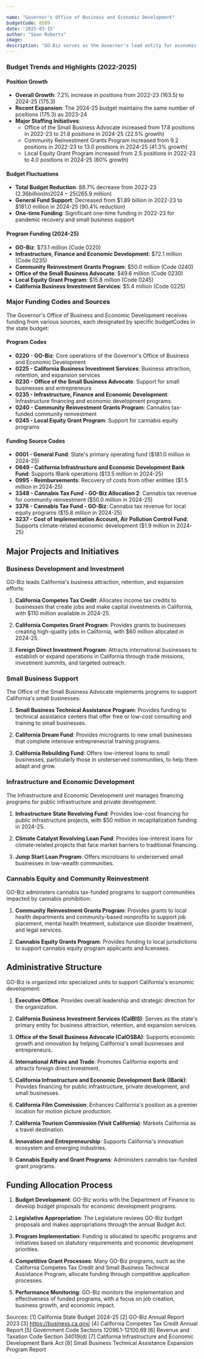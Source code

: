 ```yaml
---

name: "Governor's Office of Business and Economic Development"
budgetCode: 0509
date: '2025-03-15'
author: "Sean Roberts"
image: 
description: "GO-Biz serves as the Governor's lead entity for economic strategy, business development, private sector investment, economic growth, export promotion, permit assistance, innovation and entrepreneurship."
---
```


### Budget Trends and Highlights (2022-2025)

#### Position Growth
- **Overall Growth**: 7.2% increase in positions from 2022-23 (163.5) to 2024-25 (175.3)
- **Recent Expansion**: The 2024-25 budget maintains the same number of positions (175.3) as 2023-24
- **Major Staffing Initiatives**: 
  - Office of the Small Business Advocate increased from 17.8 positions in 2022-23 to 21.8 positions in 2024-25 (22.5% growth)
  - Community Reinvestment Grants Program increased from 9.2 positions in 2022-23 to 13.0 positions in 2024-25 (41.3% growth)
  - Local Equity Grant Program increased from 2.5 positions in 2022-23 to 4.0 positions in 2024-25 (60% growth)

#### Budget Fluctuations
- **Total Budget Reduction**: 88.7% decrease from 2022-23 ($2.36 billion) to 2024-25 ($265.9 million)
- **General Fund Support**: Decreased from $1.89 billion in 2022-23 to $181.0 million in 2024-25 (90.4% reduction)
- **One-time Funding**: Significant one-time funding in 2022-23 for pandemic recovery and small business support

#### Program Funding (2024-25)
- **GO-Biz**: $73.1 million (Code 0220)
- **Infrastructure, Finance and Economic Development**: $72.1 million (Code 0235)
- **Community Reinvestment Grants Program**: $50.0 million (Code 0240)
- **Office of the Small Business Advocate**: $49.6 million (Code 0230)
- **Local Equity Grant Program**: $15.8 million (Code 0245)
- **California Business Investment Services**: $5.4 million (Code 0225)

### Major Funding Codes and Sources

The Governor's Office of Business and Economic Development receives funding from various sources, each designated by specific budgetCodes in the state budget:

#### Program Codes
- **0220 - GO-Biz**: Core operations of the Governor's Office of Business and Economic Development
- **0225 - California Business Investment Services**: Business attraction, retention, and expansion services
- **0230 - Office of the Small Business Advocate**: Support for small businesses and entrepreneurs
- **0235 - Infrastructure, Finance and Economic Development**: Infrastructure financing and economic development programs
- **0240 - Community Reinvestment Grants Program**: Cannabis tax-funded community reinvestment
- **0245 - Local Equity Grant Program**: Support for cannabis equity programs

#### Funding Source Codes
- **0001 - General Fund**: State's primary operating fund ($181.0 million in 2024-25)
- **0649 - California Infrastructure and Economic Development Bank Fund**: Supports IBank operations ($13.5 million in 2024-25)
- **0995 - Reimbursements**: Recovery of costs from other entities ($1.5 million in 2024-25)
- **3348 - Cannabis Tax Fund - GO-Biz Allocation 2**: Cannabis tax revenue for community reinvestment ($50.0 million in 2024-25)
- **3376 - Cannabis Tax Fund - GO-Biz**: Cannabis tax revenue for local equity programs ($15.8 million in 2024-25)
- **3237 - Cost of Implementation Account, Air Pollution Control Fund**: Supports climate-related economic development ($1.9 million in 2024-25)

## Major Projects and Initiatives

### Business Development and Investment

GO-Biz leads California's business attraction, retention, and expansion efforts:

1. **California Competes Tax Credit**: Allocates income tax credits to businesses that create jobs and make capital investments in California, with $110 million available in 2024-25.

2. **California Competes Grant Program**: Provides grants to businesses creating high-quality jobs in California, with $60 million allocated in 2024-25.

3. **Foreign Direct Investment Program**: Attracts international businesses to establish or expand operations in California through trade missions, investment summits, and targeted outreach.

### Small Business Support

The Office of the Small Business Advocate implements programs to support California's small businesses:

1. **Small Business Technical Assistance Program**: Provides funding to technical assistance centers that offer free or low-cost consulting and training to small businesses.

2. **California Dream Fund**: Provides microgrants to new small businesses that complete intensive entrepreneurial training programs.

3. **California Rebuilding Fund**: Offers low-interest loans to small businesses, particularly those in underserved communities, to help them adapt and grow.

### Infrastructure and Economic Development

The Infrastructure and Economic Development unit manages financing programs for public infrastructure and private development:

1. **Infrastructure State Revolving Fund**: Provides low-cost financing for public infrastructure projects, with $50 million in recapitalization funding in 2024-25.

2. **Climate Catalyst Revolving Loan Fund**: Provides low-interest loans for climate-related projects that face market barriers to traditional financing.

3. **Jump Start Loan Program**: Offers microloans to underserved small businesses in low-wealth communities.

### Cannabis Equity and Community Reinvestment

GO-Biz administers cannabis tax-funded programs to support communities impacted by cannabis prohibition:

1. **Community Reinvestment Grants Program**: Provides grants to local health departments and community-based nonprofits to support job placement, mental health treatment, substance use disorder treatment, and legal services.

2. **Cannabis Equity Grants Program**: Provides funding to local jurisdictions to support cannabis equity program applicants and licensees.

## Administrative Structure

GO-Biz is organized into specialized units to support California's economic development:

1. **Executive Office**: Provides overall leadership and strategic direction for the organization.

2. **California Business Investment Services (CalBIS)**: Serves as the state's primary entity for business attraction, retention, and expansion services.

3. **Office of the Small Business Advocate (CalOSBA)**: Supports economic growth and innovation by helping California's small businesses and entrepreneurs.

4. **International Affairs and Trade**: Promotes California exports and attracts foreign direct investment.

5. **California Infrastructure and Economic Development Bank (IBank)**: Provides financing for public infrastructure, private development, and small businesses.

6. **California Film Commission**: Enhances California's position as a premier location for motion picture production.

7. **California Tourism Commission (Visit California)**: Markets California as a travel destination.

8. **Innovation and Entrepreneurship**: Supports California's innovation ecosystem and emerging industries.

9. **Cannabis Equity and Grant Programs**: Administers cannabis tax-funded grant programs.

## Funding Allocation Process

1. **Budget Development**: GO-Biz works with the Department of Finance to develop budget proposals for economic development programs.

2. **Legislative Appropriation**: The Legislature reviews GO-Biz budget proposals and makes appropriations through the annual Budget Act.

3. **Program Implementation**: Funding is allocated to specific programs and initiatives based on statutory requirements and economic development priorities.

4. **Competitive Grant Processes**: Many GO-Biz programs, such as the California Competes Tax Credit and Small Business Technical Assistance Program, allocate funding through competitive application processes.

5. **Performance Monitoring**: GO-Biz monitors the implementation and effectiveness of funded programs, with a focus on job creation, business growth, and economic impact.

Sources:
[1] California State Budget 2024-25
[2] GO-Biz Annual Report 2023
[3] https://business.ca.gov/
[4] California Competes Tax Credit Annual Report
[5] Government Code Sections 12096.1-12100.69
[6] Revenue and Taxation Code Section 34019(d)
[7] California Infrastructure and Economic Development Bank Act
[8] Small Business Technical Assistance Expansion Program Report 